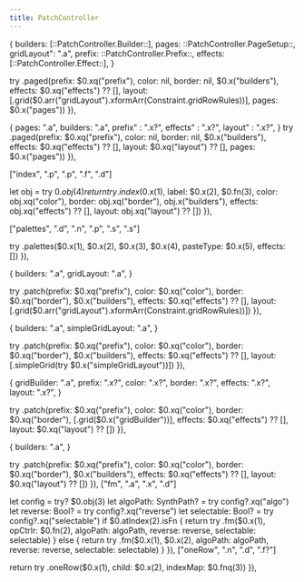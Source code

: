 ```yaml
---
title: PatchController
---
```


<rule>
{
  builders: [::PatchController.Builder::],
  pages: ::PatchController.PageSetup::,
  gridLayout": ".a",
  prefix: ::PatchController.Prefix::,
  effects: [::PatchController.Effect::],
}
</rule>

  try .paged(prefix: $0.xq("prefix"), color: nil, border: nil, $0.x("builders"), effects: $0.xq("effects") ?? [], layout: [.grid($0.arr("gridLayout").xformArr(Constraint.gridRowRules))], pages: $0.x("pages"))
}),

<rule>
{
  pages: ".a",
  builders: ".a",
  prefix" : ".x?",
  effects" : ".x?",
  layout" : ".x?",
}
</rule>
  try .paged(prefix: $0.xq("prefix"), color: nil, border: nil, $0.x("builders"), effects: $0.xq("effects") ?? [], layout: $0.xq("layout") ?? [], pages: $0.x("pages"))
}),

<rule>["index", ".p", ".p", ".f", ".d"]</rule>

  let obj = try $0.obj(4)
  return try .index($0.x(1), label: $0.x(2), $0.fn(3), color: obj.xq("color"), border: obj.xq("border"), obj.x("builders"), effects: obj.xq("effects") ?? [], layout: obj.xq("layout") ?? [])
}),

<rule>["palettes", ".d", ".n", ".p", ".s", ".s"]</rule>

  try .palettes($0.x(1), $0.x(2), $0.x(3), $0.x(4), pasteType: $0.x(5), effects: [])
}),

<rule>
{
  builders: ".a",
  gridLayout: ".a",
}
</rule>

  try .patch(prefix: $0.xq("prefix"), color: $0.xq("color"), border: $0.xq("border"), $0.x("builders"), effects: $0.xq("effects") ?? [], layout: [.grid($0.arr("gridLayout").xformArr(Constraint.gridRowRules))])
}),

<rule>
{
  builders: ".a",
  simpleGridLayout: ".a",
}
</rule>

  try .patch(prefix: $0.xq("prefix"), color: $0.xq("color"), border: $0.xq("border"), $0.x("builders"), effects: $0.xq("effects") ?? [], layout: [.simpleGrid(try $0.x("simpleGridLayout"))])
}),

<rule>
{
  gridBuilder: ".a",
  prefix: ".x?",
  color: ".x?",
  border: ".x?",
  effects: ".x?",
  layout: ".x?",
}
</rule>

  try .patch(prefix: $0.xq("prefix"), color: $0.xq("color"), border: $0.xq("border"), [.grid($0.x("gridBuilder"))], effects: $0.xq("effects") ?? [], layout: $0.xq("layout") ?? [])
}),

<rule>
{
  builders: ".a",
}
</rule>

  try .patch(prefix: $0.xq("prefix"), color: $0.xq("color"), border: $0.xq("border"), $0.x("builders"), effects: $0.xq("effects") ?? [], layout: $0.xq("layout") ?? [])
}),
<rule>["fm", ".a", ".x", ".d"]</rule>

  let config = try? $0.obj(3)
  let algoPath: SynthPath? = try config?.xq("algo")
  let reverse: Bool? = try config?.xq("reverse")
  let selectable: Bool? = try config?.xq("selectable")
  if $0.atIndex(2).isFn {
    return try .fm($0.x(1), opCtrlr: $0.fn(2), algoPath: algoPath, reverse: reverse, selectable: selectable)
  }
  else {
    return try .fm($0.x(1), $0.x(2), algoPath: algoPath, reverse: reverse, selectable: selectable)
  }
}),
<rule>["oneRow", ".n", ".d", ".f?"]</rule>

  return try .oneRow($0.x(1), child: $0.x(2), indexMap: $0.fnq(3))
}),